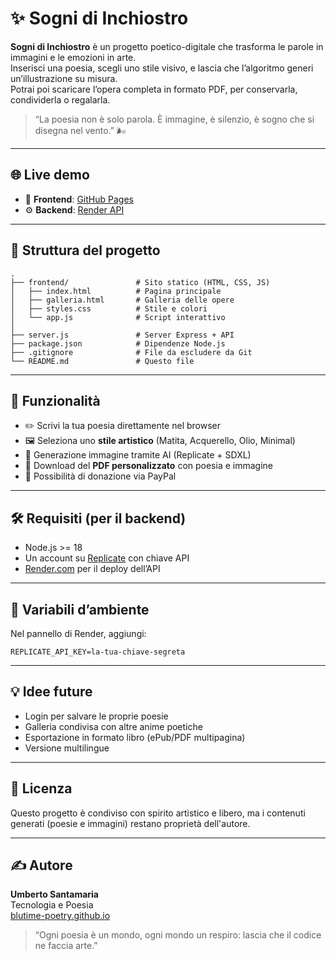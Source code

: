 # ✨ Sogni di Inchiostro

**Sogni di Inchiostro** è un progetto poetico-digitale che trasforma le parole in immagini e le emozioni in arte.  
Inserisci una poesia, scegli uno stile visivo, e lascia che l’algoritmo generi un’illustrazione su misura.  
Potrai poi scaricare l’opera completa in formato PDF, per conservarla, condividerla o regalarla.

> “La poesia non è solo parola. È immagine, è silenzio, è sogno che si disegna nel vento.” 🌬️

---

## 🌐 Live demo

- 🎨 **Frontend**: [GitHub Pages](https://blutime-poetry.github.io/sogni-di-inchiostro/frontend)  
- ⚙️ **Backend**: [Render API](https://sogni-di-inchiostro.onrender.com)

---

## 📂 Struttura del progetto

```
.
├── frontend/               # Sito statico (HTML, CSS, JS)
│   ├── index.html          # Pagina principale
│   ├── galleria.html       # Galleria delle opere
│   ├── styles.css          # Stile e colori
│   └── app.js              # Script interattivo
│
├── server.js               # Server Express + API
├── package.json            # Dipendenze Node.js
├── .gitignore              # File da escludere da Git
└── README.md               # Questo file
```

---

## 🚀 Funzionalità

- ✏️ Scrivi la tua poesia direttamente nel browser
- 🖼️ Seleziona uno **stile artistico** (Matita, Acquerello, Olio, Minimal)
- 🤖 Generazione immagine tramite AI (Replicate + SDXL)
- 📄 Download del **PDF personalizzato** con poesia e immagine
- 💝 Possibilità di donazione via PayPal

---

## 🛠️ Requisiti (per il backend)

- Node.js >= 18
- Un account su [Replicate](https://replicate.com/) con chiave API
- [Render.com](https://render.com/) per il deploy dell’API

---

## 🔐 Variabili d’ambiente

Nel pannello di Render, aggiungi:

```
REPLICATE_API_KEY=la-tua-chiave-segreta
```

---

## 💡 Idee future

- Login per salvare le proprie poesie
- Galleria condivisa con altre anime poetiche
- Esportazione in formato libro (ePub/PDF multipagina)
- Versione multilingue

---

## 📜 Licenza

Questo progetto è condiviso con spirito artistico e libero, ma i contenuti generati (poesie e immagini) restano proprietà dell'autore.

---

## ✍️ Autore

**Umberto Santamaria**  
Tecnologia e Poesia  
[blutime-poetry.github.io](https://blutime-poetry.github.io)

> “Ogni poesia è un mondo, ogni mondo un respiro: lascia che il codice ne faccia arte.”
